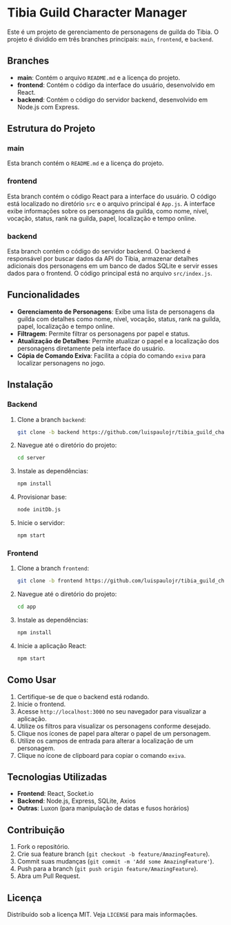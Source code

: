 # Tibia Guild Character Manager

Este é um projeto de gerenciamento de personagens de guilda do Tibia. O projeto é dividido em três branches principais: `main`, `frontend`, e `backend`.

## Branches

- **main**: Contém o arquivo `README.md` e a licença do projeto.
- **frontend**: Contém o código da interface do usuário, desenvolvido em React.
- **backend**: Contém o código do servidor backend, desenvolvido em Node.js com Express.

## Estrutura do Projeto


### main

Esta branch contém o `README.md` e a licença do projeto.

### frontend

Esta branch contém o código React para a interface do usuário. O código está localizado no diretório `src` e o arquivo principal é `App.js`. A interface exibe informações sobre os personagens da guilda, como nome, nível, vocação, status, rank na guilda, papel, localização e tempo online.

### backend

Esta branch contém o código do servidor backend. O backend é responsável por buscar dados da API do Tibia, armazenar detalhes adicionais dos personagens em um banco de dados SQLite e servir esses dados para o frontend. O código principal está no arquivo `src/index.js`.

## Funcionalidades

- **Gerenciamento de Personagens**: Exibe uma lista de personagens da guilda com detalhes como nome, nível, vocação, status, rank na guilda, papel, localização e tempo online.
- **Filtragem**: Permite filtrar os personagens por papel e status.
- **Atualização de Detalhes**: Permite atualizar o papel e a localização dos personagens diretamente pela interface do usuário.
- **Cópia de Comando Exiva**: Facilita a cópia do comando `exiva` para localizar personagens no jogo.

## Instalação

### Backend

1. Clone a branch `backend`:
    ```sh
    git clone -b backend https://github.com/luispaulojr/tibia_guild_character_manager.git -b backend server
    ```
2. Navegue até o diretório do projeto:
    ```sh
    cd server
    ```
3. Instale as dependências:
    ```sh
    npm install
    ```
4. Provisionar base:
    ```sh
    node initDb.js
    ```
5. Inicie o servidor:
    ```sh
    npm start
    ```

### Frontend

1. Clone a branch `frontend`:
    ```sh
    git clone -b frontend https://github.com/luispaulojr/tibia_guild_character_manager.git -b frontend app
    ```
2. Navegue até o diretório do projeto:
    ```sh
    cd app
    ```
3. Instale as dependências:
    ```sh
    npm install
    ```
4. Inicie a aplicação React:
    ```sh
    npm start
    ```

## Como Usar

1. Certifique-se de que o backend está rodando.
2. Inicie o frontend.
3. Acesse `http://localhost:3000` no seu navegador para visualizar a aplicação.
4. Utilize os filtros para visualizar os personagens conforme desejado.
5. Clique nos ícones de papel para alterar o papel de um personagem.
6. Utilize os campos de entrada para alterar a localização de um personagem.
7. Clique no ícone de clipboard para copiar o comando `exiva`.

## Tecnologias Utilizadas

- **Frontend**: React, Socket.io
- **Backend**: Node.js, Express, SQLite, Axios
- **Outras**: Luxon (para manipulação de datas e fusos horários)

## Contribuição

1. Fork o repositório.
2. Crie sua feature branch (`git checkout -b feature/AmazingFeature`).
3. Commit suas mudanças (`git commit -m 'Add some AmazingFeature'`).
4. Push para a branch (`git push origin feature/AmazingFeature`).
5. Abra um Pull Request.

## Licença

Distribuído sob a licença MIT. Veja `LICENSE` para mais informações.

